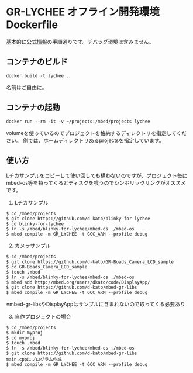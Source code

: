 # GR-LYCHEE オフライン開発環境 Dockerfile
基本的に[公式情報](https://developer.mbed.org/users/dkato/notebook/offline-development-lychee-langja/)の手順通りです。デバッグ環境は含みません。

## コンテナのビルド

```
docker build -t lychee .
```
名前はご自由に。

## コンテナの起動
```
docker run --rm -it -v ~/projects:/mbed/projects lychee
```
volumeを使っているのでプロジェクトを格納するディレクトリを指定してください。
例では、ホームディレクトリあるprojectsを指定しています。

## 使い方
Lチカサンプルをコピーして使い回しても構わないのですが、プロジェクト毎にmbed-os等を持ってくるとディスクを喰うのでシンボリックリンクがオススメです。

1. Lチカサンプル
```
$ cd /mbed/projects
$ git clone https://github.com/d-kato/blinky-for-lychee
$ cd blinky-for-lychee
$ ln -s /mbed/blinky-for-lychee/mbed-os ./mbed-os
$ mbed compile -m GR_LYCHEE -t GCC_ARM --profile debug
```

2. カメラサンプル
```
$ cd /mbed/projects
$ git clone https://github.com/d-kato/GR-Boads_Camera_LCD_sample
$ cd GR-Boads_Camera_LCD_sample
$ touch .mbed
$ ln -s /mbed/blinky-for-lychee/mbed-os ./mbed-os
$ mbed add http://mbed.org/users/dkato/code/DisplayApp/
$ git clone https://github.com/d-kato/mbed-gr-libs
$ mbed compile -m GR_LYCHEE -t GCC_ARM --profile debug
```
※mbed-gr-libsやDisplayAppはサンプルに含まれないので取ってくる必要あり

3. 自作プロジェクトの場合
```
$ cd /mbed/projects
$ mkdir myproj
$ cd myproj
$ touch .mbed
$ ln -s /mbed/blinky-for-lychee/mbed-os ./mbed-os
$ git clone https://github.com/d-kato/mbed-gr-libs
main.cppにプログラム作成
$ mbed compile -m GR_LYCHEE -t GCC_ARM --profile debug
```

